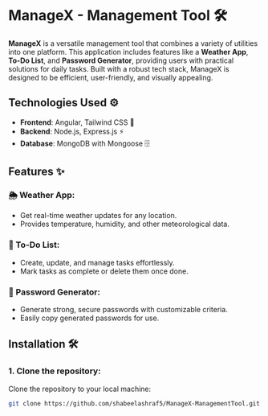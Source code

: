 # ManageX - Management Tool 🛠️

**ManageX** is a versatile management tool that combines a variety of utilities into one platform. This application includes features like a **Weather App**, **To-Do List**, and **Password Generator**, providing users with practical solutions for daily tasks. Built with a robust tech stack, ManageX is designed to be efficient, user-friendly, and visually appealing.

## Technologies Used ⚙️

- **Frontend**: Angular, Tailwind CSS 🎨  
- **Backend**: Node.js, Express.js ⚡  
- **Database**: MongoDB with Mongoose 🗄️  

## Features ✨

### 🌦️ Weather App:
- Get real-time weather updates for any location.
- Provides temperature, humidity, and other meteorological data.

### 📝 To-Do List:
- Create, update, and manage tasks effortlessly.
- Mark tasks as complete or delete them once done.

### 🔐 Password Generator:
- Generate strong, secure passwords with customizable criteria.
- Easily copy generated passwords for use.

## Installation 🛠️

### 1. Clone the repository:

Clone the repository to your local machine:

```bash
git clone https://github.com/shabeelashraf5/ManageX-ManagementTool.git

